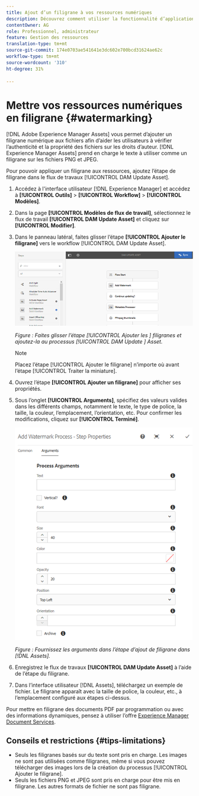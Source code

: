 ```yaml
---
title: Ajout d’un filigrane à vos ressources numériques
description: Découvrez comment utiliser la fonctionnalité d’application d’un filigrane pour ajouter un filigrane numérique aux ressources.
contentOwner: AG
role: Professionnel, administrateur
feature: Gestion des ressources
translation-type: tm+mt
source-git-commit: 174e0703ae541641e3dc602e700bcd31624ae62c
workflow-type: tm+mt
source-wordcount: '310'
ht-degree: 31%

---
```



# Mettre vos ressources numériques en filigrane {#watermarking}

[!DNL Adobe Experience Manager Assets] vous permet d’ajouter un filigrane numérique aux fichiers afin d’aider les utilisateurs à vérifier l’authenticité et la propriété des fichiers sur les droits d’auteur. [!DNL Experience Manager Assets] prend en charge le texte à utiliser comme un filigrane sur les fichiers PNG et JPEG.

Pour pouvoir appliquer un filigrane aux ressources, ajoutez l’étape de filigrane dans le flux de travaux [!UICONTROL DAM Update Asset].

1. Accédez à l&#39;interface utilisateur [!DNL Experience Manager] et accédez à **[!UICONTROL Outils]** > **[!UICONTROL Workflow]** > **[!UICONTROL Modèles]**.
1. Dans la page **[!UICONTROL Modèles de flux de travail]**, sélectionnez le flux de travail **[!UICONTROL DAM Update Asset]** et cliquez sur **[!UICONTROL Modifier]**.

1. Dans le panneau latéral, faites glisser l’étape **[!UICONTROL Ajouter le filigrane]** vers le workflow [!UICONTROL DAM Update Asset].

   ![Faites glisser l’étape  [!UICONTROL Ajouter les ] filigranes et ajoutez-la au processus  [!UICONTROL DAM Update ] Asset.](assets/add_watermark_step_aem_assets.png)

   *Figure : Faites glisser l’étape  [!UICONTROL Ajouter les ] filigranes et ajoutez-la au processus  [!UICONTROL DAM Update ] Asset.*

   >[!NOTE]
   >
   >Placez l’étape [!UICONTROL Ajouter le filigrane] n’importe où avant l’étape [!UICONTROL Traiter la miniature].

1. Ouvrez l’étape **[!UICONTROL Ajouter un filigrane]** pour afficher ses propriétés.
1. Sous l’onglet **[!UICONTROL Arguments]**, spécifiez des valeurs valides dans les différents champs, notamment le texte, le type de police, la taille, la couleur, l’emplacement, l’orientation, etc. Pour confirmer les modifications, cliquez sur **[!UICONTROL Terminé]**.

   ![Indiquer les arguments dans l’étape Ajouter un filigrane dans [!DNL Assets]](assets/arguments_add_watermark_aem_assets.png)

   *Figure : Fournissez les arguments dans l’étape d’ajout de filigrane dans  [!DNL Assets].*

1. Enregistrez le flux de travaux **[!UICONTROL DAM Update Asset]** à l’aide de l’étape du filigrane.
1. Dans l’interface utilisateur [!DNL Assets], téléchargez un exemple de fichier. Le filigrane apparaît avec la taille de police, la couleur, etc., à l’emplacement configuré aux étapes ci-dessus.

Pour mettre en filigrane des documents PDF par programmation ou avec des informations dynamiques, pensez à utiliser l’offre [Experience Manager Document Services](/help/forms/using/overview-aem-document-services.md).

## Conseils et restrictions {#tips-limitations}

* Seuls les filigranes basés sur du texte sont pris en charge. Les images ne sont pas utilisées comme filigranes, même si vous pouvez télécharger des images lors de la création du processus [!UICONTROL Ajouter le filigrane].
* Seuls les fichiers PNG et JPEG sont pris en charge pour être mis en filigrane. Les autres formats de fichier ne sont pas filigrane.
